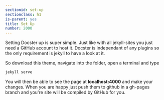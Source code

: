 ```yaml
---
sectionid: set-up
sectionclass: h1
is-parent: yes
title: Set Up
number: 2000
---
```

Setting Docster up is super simple. Just like with all jekyll-sites you just need a GitHub account to host it. Docster is independant of any plugins so the only requirement is jekyll to have a look at it.

So download this theme, navigate into the folder, open a terminal and type

```bash
jekyll serve
```

You will then be able to see the page at **localhost:4000** and make your changes. When you are happy just push them to github in a gh-pages branch and you're site will be compiled by GitHub for you.